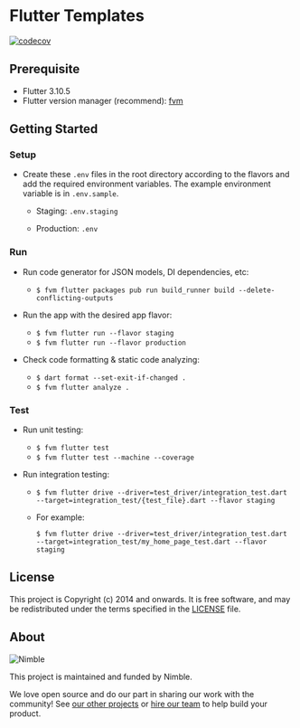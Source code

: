 # Flutter Templates

[![codecov](https://codecov.io/gh/nimblehq/sample/branch/main/graph/badge.svg?token=ATUNXDX218)](https://codecov.io/gh/nimblehq/sample)

## Prerequisite

- Flutter 3.10.5
- Flutter version manager (recommend): [fvm](https://fvm.app/)

## Getting Started

### Setup

- Create these `.env` files in the root directory according to the flavors and add the required
environment variables. The example environment variable is in `.env.sample`.

  - Staging: `.env.staging`

  - Production: `.env`

### Run

- Run code generator for JSON models, DI dependencies, etc:

  - `$ fvm flutter packages pub run build_runner build --delete-conflicting-outputs`

- Run the app with the desired app flavor:

  - `$ fvm flutter run --flavor staging`
  - `$ fvm flutter run --flavor production`

- Check code formatting & static code analyzing:

  - `$ dart format --set-exit-if-changed .`
  - `$ fvm flutter analyze .`

### Test

- Run unit testing:

  - `$ fvm flutter test`
  - `$ fvm flutter test --machine --coverage`

- Run integration testing:

  - `$ fvm flutter drive --driver=test_driver/integration_test.dart --target=integration_test/{test_file}.dart --flavor staging`

  - For example:

    `$ fvm flutter drive --driver=test_driver/integration_test.dart --target=integration_test/my_home_page_test.dart --flavor staging`

## License

This project is Copyright (c) 2014 and onwards. It is free software,
and may be redistributed under the terms specified in the [LICENSE] file.

[LICENSE]: /LICENSE

## About

![Nimble](https://assets.nimblehq.co/logo/dark/logo-dark-text-160.png)

This project is maintained and funded by Nimble.

We love open source and do our part in sharing our work with the community!
See [our other projects][community] or [hire our team][hire] to help build your product.

[community]: https://github.com/nimblehq
[hire]: https://nimblehq.co/
